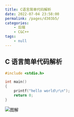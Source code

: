 ```yaml
---
title: C语言简单代码解析
date: 2022-07-04 23:58:00
permalink: /pages/d303b5/
categories:
    - 后端
    - C&C++
tags:
    - null
---
```


## C 语言简单代码解析

```c
#include <stdio.h>

int main()
{
    printf("hello world\r\n");
    return 0;
}
```

![图解](https://xingqiu-tuchuang-1256524210.cos.ap-shanghai.myqcloud.com/4021/无标题-2021-09-14-2036.excalidraw.png)
